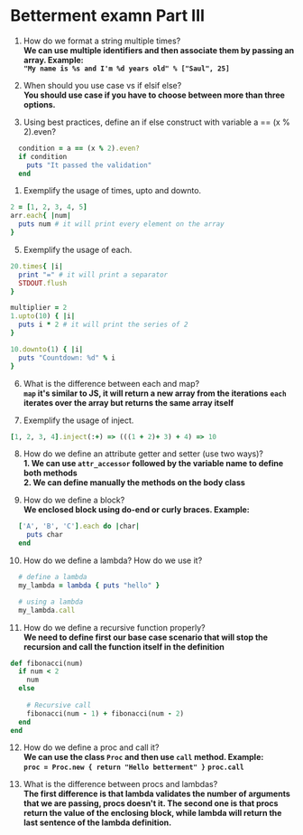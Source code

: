 # Betterment examn Part III

1. How do we format a string multiple times?\
**We can use multiple identifiers and then associate them by passing an array. Example:**\
**`"My name is %s and I'm %d years old" % ["Saul", 25]`**

2. When should you use case vs if elsif else?\
**You should use case if you have to choose between more than three options.**

3. Using best practices, define an if else construct with variable a == (x % 2).even?
```ruby 
  condition = a == (x % 2).even?
  if condition
    puts "It passed the validation"
  end
```
1. Exemplify the usage of times, upto and downto.
```ruby 
2 = [1, 2, 3, 4, 5]
arr.each{ |num| 
  puts num # it will print every element on the array
}
```
5. Exemplify the usage of each.
```ruby 
20.times{ |i| 
  print "=" # it will print a separator
  STDOUT.flush
}

multiplier = 2
1.upto(10) { |i|
  puts i * 2 # it will print the series of 2
}

10.downto(1) { |i|
  puts "Countdown: %d" % i 
}
```

6. What is the difference between each and map?\
**`map` it's similar to JS, it will return a new array from the iterations**
**`each` iterates over the array but returns the same array itself**

7. Exemplify the usage of inject.
```ruby
[1, 2, 3, 4].inject(:+) => (((1 + 2)+ 3) + 4) => 10
```

8. How do we define an attribute getter and setter (use two ways)?\
**1. We can use `attr_accessor` followed by the variable name to define both methods**\
**2. We can define manually the methods on the body class**

9. How do we define a block?\
**We enclosed block using do-end or curly braces. Example:**
```ruby 
  ['A', 'B', 'C'].each do |char|
    puts char
  end
```

10.  How do we define a lambda? How do we use it?
```ruby 
  # define a lambda
  my_lambda = lambda { puts "hello" }

  # using a lambda
  my_lambda.call
```
11.  How do we define a recursive function properly?\
**We need to define first our base case scenario that will stop the recursion and call the function itself in the definition**
```ruby
def fibonacci(num)
  if num < 2
    num
  else
  
    # Recursive call
    fibonacci(num - 1) + fibonacci(num - 2)
  end
end
```
12.  How do we define a proc and call it?\
**We can use the class `Proc` and then use `call` method. Example:**\
**`proc = Proc.new { return "Hello betterment" }`**
**`proc.call`**

1.   What is the difference between procs and lambdas?\
**The first difference is that lambda validates the number of arguments that we are passing, procs doesn't it. The second one is that procs return the value of the enclosing block, while lambda will return the last sentence of the lambda definition.**


